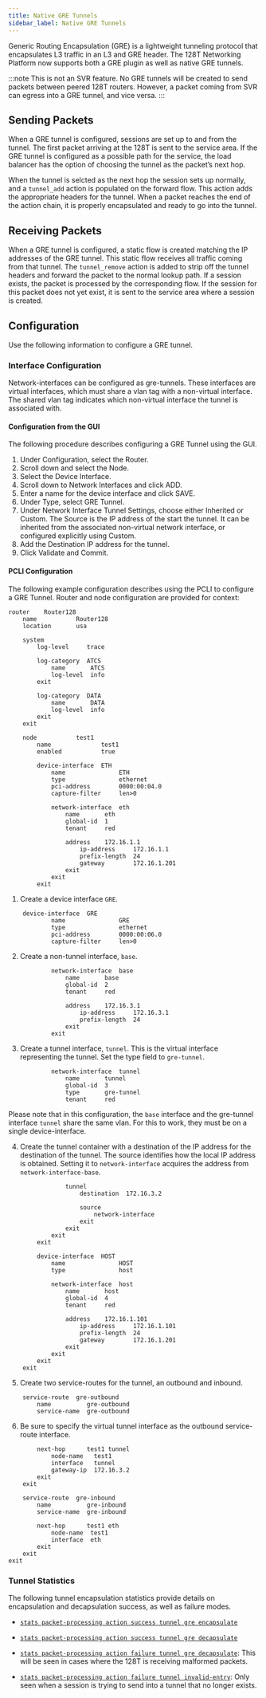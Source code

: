 ```yaml
---
title: Native GRE Tunnels
sidebar_label: Native GRE Tunnels
---
```


Generic Routing Encapsulation (GRE) is a lightweight tunneling protocol that encapsulates L3 traffic in an L3 and GRE header. The 128T Networking Platform now supports both a GRE plugin as well as native GRE tunnels. 

:::note
This is not an SVR feature. No GRE tunnels will be created to send packets between peered 128T routers. However, a packet coming from SVR can egress into a GRE tunnel, and vice versa.
:::

## Sending Packets

When a GRE tunnel is configured, sessions are set up to and from the tunnel. The first packet arriving at the 128T is sent to the service area. If the GRE tunnel is configured as a possible path for the service, the load balancer has the option of choosing the tunnel as the packet’s next hop.

When the tunnel is selcted as the next hop the session sets up normally, and a `tunnel_add` action is populated on the forward flow. This action adds the appropriate headers for the tunnel. When a packet reaches the end of the action chain, it is properly encapsulated and ready to go into the tunnel.

## Receiving Packets

When a GRE tunnel is configured, a static flow is created matching the IP addresses of the GRE tunnel. This static flow receives all traffic coming from that tunnel.
The `tunnel_remove` action is added to strip off the tunnel headers and forward the packet to the normal lookup path. If a session exists, the packet is processed by the corresponding flow. If the session for this packet does not yet exist, it is sent to the service area where a session is created.

## Configuration

Use the following information to configure a GRE tunnel. 

### Interface Configuration

Network-interfaces can be configured as gre-tunnels. These interfaces are virtual interfaces, which must share a vlan tag with a non-virtual interface. The shared vlan tag indicates which non-virtual interface the tunnel is associated with.

#### Configuration from the GUI
The following procedure describes configuring a GRE Tunnel using the GUI. 
1. Under Configuration, select the Router.
2. Scroll down and select the Node.
3. Select the Device Interface.
4. Scroll down to Network Interfaces and click ADD.
5. Enter a name for the device interface and click SAVE.
6. Under Type, select GRE Tunnel.
7. Under Network Interface Tunnel Settings, choose either Inherited or Custom. The Source is the IP address of the start the tunnel. It can be inherited from the associated non-virtual network interface, or configured explicitly using Custom.
8. Add the Destination IP address for the tunnel. 
9. Click Validate and Commit.

#### PCLI Configuration
The following example configuration describes using the PCLI to configure a GRE Tunnel.
Router and node configuration are provided for context:
```
router    Router128
    name           Router128
    location       usa
  
    system
        log-level     trace

        log-category  ATCS
            name       ATCS
            log-level  info
        exit

        log-category  DATA
            name       DATA
            log-level  info
        exit
    exit

    node           test1
        name              test1
        enabled           true

        device-interface  ETH
            name               ETH
            type               ethernet
            pci-address        0000:00:04.0
            capture-filter     len>0

            network-interface  eth
                name       eth
                global-id  1
                tenant     red

                address    172.16.1.1
                    ip-address     172.16.1.1
                    prefix-length  24
                    gateway        172.16.1.201
                exit
            exit
        exit

```
1. Create a device interface `GRE`.
```
    device-interface  GRE
            name               GRE
            type               ethernet
            pci-address        0000:00:06.0
            capture-filter     len>0
```
2. Create a non-tunnel interface, `base`. 
```
            network-interface  base
                name       base
                global-id  2
                tenant     red

                address    172.16.3.1
                    ip-address     172.16.3.1
                    prefix-length  24
                exit
            exit
```
3. Create a tunnel interface, `tunnel`. This is the virtual interface representing the tunnel. Set the type field to `gre-tunnel`.
```
            network-interface  tunnel
                name       tunnel
                global-id  3
                type       gre-tunnel
                tenant     red
```
Please note that in this configuration, the `base` interface and the gre-tunnel interface `tunnel` share the same vlan. For this to work, they must be on a single device-interface. 

4. Create the tunnel container with a destination of the IP address for the destination of the tunnel. The source identifies how the local IP address is obtained. Setting it to `network-interface` acquires the address from `network-interface-base`.
```
                tunnel
                    destination  172.16.3.2

                    source
                        network-interface
                    exit
                exit
            exit
        exit

        device-interface  HOST
            name               HOST
            type               host

            network-interface  host
                name       host
                global-id  4
                tenant     red
 
                address    172.16.1.101
                    ip-address     172.16.1.101
                    prefix-length  24
                    gateway        172.16.1.201
                exit
            exit
        exit
    exit
```
5. Create two service-routes for the tunnel, an outbound and inbound.
```
    service-route  gre-outbound
        name          gre-outbound
        service-name  gre-outbound
```
6. Be sure to specify the virtual tunnel interface as the outbound service-route interface. 
```
        next-hop      test1 tunnel
            node-name   test1
            interface   tunnel
            gateway-ip  172.16.3.2
        exit
    exit

    service-route  gre-inbound
        name          gre-inbound
        service-name  gre-inbound

        next-hop      test1 eth
            node-name  test1
            interface  eth
        exit
    exit
exit

```

### Tunnel Statistics

The following tunnel encapsulation statistics provide details on encapsulation and decapsulation success, as well as failure modes.

- [`stats packet-processing action success tunnel gre encapsulate`](cli_stats_reference.md/#show-stats-packet-processing-action-success-tunnel-gre-encapsulate)

- [`stats packet-processing action success tunnel gre decapsulate`](cli_stats_reference.md/#show-stats-packet-processing-action-success-tunnel-gre-decapsulate)

- [`stats packet-processing action failure tunnel gre decapsulate`](cli_stats_reference.md/#show-stats-packet-processing-action-failure-tunnel-gre-decapsulate): This will be seen in cases where the 128T is receiving malformed packets.

- [`stats packet-processing action failure tunnel invalid-entry`](cli_stats_reference.md/#show-stats-packet-processing-action-failure-tunnel-invalid-entry): Only seen when a session is trying to send into a tunnel that no longer exists.  


